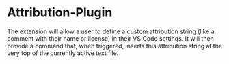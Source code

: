 # Attribution-Plugin
The extension will allow a user to define a custom attribution string (like a comment with their name or license) in their VS Code settings. It will then provide a command that, when triggered, inserts this attribution string at the very top of the currently active text file.
